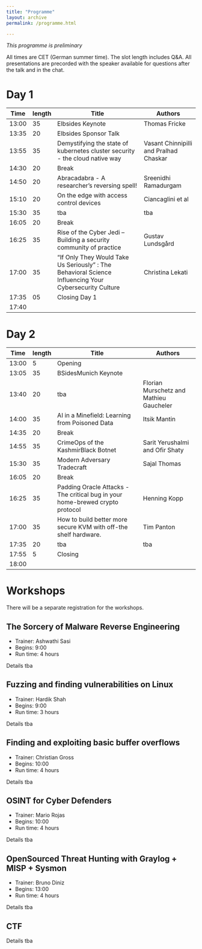 ```yaml
---
title: "Programme"
layout: archive
permalink: /programme.html

---
```


_This programme is preliminary_

All times are CET (German summer time). The slot length includes Q&A. All presentations are precorded with the speaker available for questions after the talk and in the chat.

# Day 1

| Time  | length | Title                   | Authors       
|-------|--------|-------------------------|---------------
| 13:00 | 35     | Elbsides Keynote        | Thomas Fricke 
| 13:35 | 20     | Elbsides Sponsor Talk   |               
| 13:55 | 35     | Demystifying the state of kubernetes cluster security - the cloud native way    | Vasant Chinnipilli and Pralhad Chaskar
| 14:30 | 20     | Break
| 14:50 | 20     | Abracadabra - A researcher’s reversing spell! | Sreenidhi Ramadurgam
| 15:10 | 20     | On the edge with access control devices |Ciancaglini et al
| 15:30 | 35     | tba            | tba
| 16:05 | 20     | Break
| 16:25 | 35     | Rise of the Cyber Jedi – Building a security community of practice | Gustav Lundsgård
| 17:00 | 35     | “If Only They Would Take Us Seriously” : The Behavioral Science Influencing Your Cybersecurity Culture |Christina Lekati
| 17:35 | 05     | Closing Day 1
| 17:40 


# Day 2

| Time	| length | Title | Authors
|-------|--------|-------|--------
| 13:00 | 5      |	Opening	
| 13:05 | 35	 | BSidesMunich Keynote	
| 13:40 | 20     | tba   | Florian Murschetz and Mathieu Gaucheler
| 14:00 | 35	 | AI in a Minefield: Learning from Poisoned Data | Itsik Mantin
| 14:35 | 20     | Break				
| 14:55 | 35     | CrimeOps of the KashmirBlack Botnet	| Sarit Yerushalmi and Ofir Shaty
| 15:30 | 35     | Modern Adversary Tradecraft | Sajal Thomas
| 16:05 | 20     | Break
| 16:25 | 35     | Padding Oracle Attacks - The critical bug in your home-brewed crypto protocol | Henning Kopp
| 17:00 | 35     | How to build better more secure KVM with off-the shelf hardware.	| Tim Panton
| 17:35 | 20     | tba | tba
| 17:55 | 5      | Closing
| 18:00

# Workshops

There will be a separate registration for the workshops.

## The Sorcery of Malware Reverse Engineering

- Trainer: Ashwathi Sasi
- Begins: 9:00
- Run time: 4 hours

Details tba

## Fuzzing and finding vulnerabilities on Linux

- Trainer: Hardik Shah
- Begins: 9:00
- Run time: 3 hours

Details tba
	
## Finding and exploiting basic buffer overflows

- Trainer: Christian Gross
- Begins: 10:00
- Run time: 4 hours

Details tba

## OSINT for Cyber Defenders

- Trainer: Mario Rojas
- Begins: 10:00
- Run time: 4 hours

Details tba

## OpenSourced Threat Hunting with Graylog + MISP + Sysmon

- Trainer: Bruno Diniz
- Begins: 13:00
- Run time: 4 hours

Details tba

## CTF

Details tba
